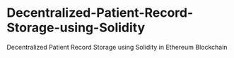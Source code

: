 # Decentralized-Patient-Record-Storage-using-Solidity
Decentralized Patient Record  Storage using Solidity in Ethereum Blockchain
